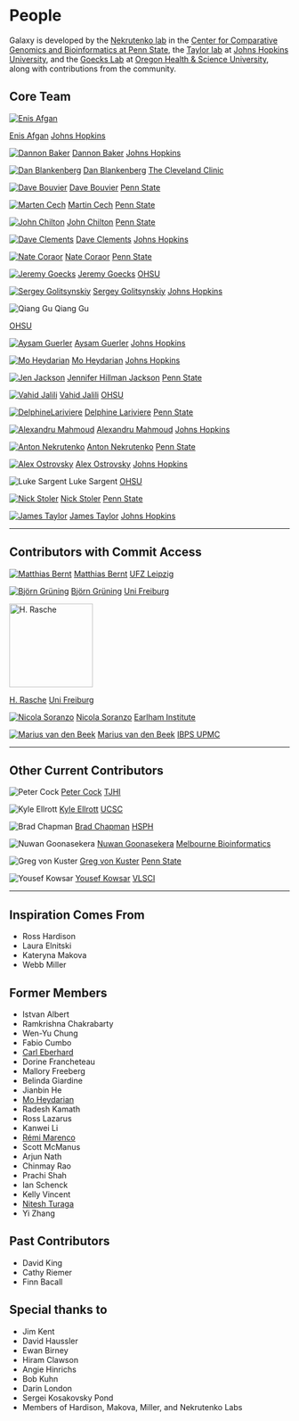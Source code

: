 # People

Galaxy is developed by the [Nekrutenko lab](http://nekrut.bx.psu.edu) in the [Center for Comparative Genomics and Bioinformatics at Penn State](http://www.bx.psu.edu), the [Taylor lab](http://taylorlab.org) at [Johns Hopkins University](http://www.jhu.edu), and the [Goecks Lab](http://goeckslab.org/) at [Oregon Health & Science University](http://www.ohsu.edu), along with contributions from the community.


## Core Team
<div class="row row-fluid text-center">
<div class='col-md-3'>

[![Enis Afgan](/src/images/people/EnisAfgan.jpg)](/people/enis-afgan/)

[Enis Afgan](/people/enis-afgan/) 
[Johns Hopkins](http://www.jhu.edu) 

</div>
<div class='col-md-3'>

[![Dannon Baker](/src/images/people/dannon.jpg)](/people/dannon-baker/)
[Dannon Baker](/people/dannon-baker/) 
[Johns Hopkins](http://www.jhu.edu)   

</div>
<div class='col-md-3'>

[![Dan Blankenberg](/src/images/people/dan.jpg)](/people/dan/)
[Dan Blankenberg](/people/dan/) 
[The Cleveland Clinic](https://www.lerner.ccf.org/)  

</div>
<div class='col-md-3'>

[![Dave Bouvier](/src/galaxy-team/davebouvierflag.jpg)](/people/dave-bouvier/)
[Dave Bouvier](/people/dave-bouvier/) 
[Penn State](http://www.bx.psu.edu)   

</div>
<div class='col-md-3'>

[![Marten Cech](/people/marten/marten.jpg)](/people/marten/)
[Martin Cech](/people/marten/) 
[Penn State](http://www.bx.psu.edu)  

</div>
<div class='col-md-3'>

[![John Chilton](/src/images/people/JohnChiltonSmaller.jpg)](/people/john-chilton/)
[John Chilton](/people/john-chilton/)
[Penn State](http://www.bx.psu.edu)  

</div>
<div class='col-md-3'>

[![Dave Clements](/src/galaxy-team/Clements.jpg)](/people/dave-clements/)
[Dave Clements](/people/dave-clements/)
[Johns Hopkins](http://www.jhu.edu)   

</div>
<div class='col-md-3'>

[![Nate Coraor](/src/galaxy-team/nate.jpg)](/people/nate/)
[Nate Coraor](/people/nate/)
[Penn State](http://www.bx.psu.edu)  

</div>
<div class='col-md-3'>

[![Jeremy Goecks](/src/images/people/jgoecks-banff-small.png)](/people/jeremy-goecks/)
[Jeremy Goecks](/people/jeremy-goecks/)
[OHSU](http://www.ohsu.edu)  

</div>
<div class='col-md-3'>

[![Sergey Golitsynskiy](/src/galaxy-team/sergey.jpg)](/people/sergey/)
[Sergey Golitsynskiy](/people/sergey/)
[Johns Hopkins](http://www.jhu.edu)   

</div>
<div class='col-md-3'>


![Qiang Gu](/src/galaxy-team/qiang.jpg)
Qiang Gu<br />

[OHSU](http://www.ohsu.edu)  

</div>
<div class='col-md-3'>

[![Aysam Guerler](/src/galaxy-team/guerler.jpg)](/people/guerler/)
[Aysam Guerler](/people/guerler/)
[Johns Hopkins](http://www.jhu.edu)   

</div>
<div class='col-md-3'>

[![Mo Heydarian](/src/galaxy-team/mheydarian.jpg)](/people/mo-heydarian/)
[Mo Heydarian](/people/mo-heydarian/)
[Johns Hopkins](http://www.jhu.edu)   

</div>
<div class='col-md-3'>

[![Jen Jackson](/src/galaxy-team/jenhjackson.png)](/people/jennifer-jackson/)
[Jennifer Hillman Jackson](/people/jennifer-jackson/)
[Penn State](http://www.bx.psu.edu)  

</div>
<div class='col-md-3'>

[![Vahid Jalili](/src/galaxy-team/Vahid.jpg)](/people/vahid-jalili/)
[Vahid Jalili](/people/vahid-jalili/)
[OHSU](http://www.ohsu.edu)   

</div>
<div class='col-md-3'>

[![DelphineLariviere](/src/galaxy-team/DelphineLariviere.jpg)](/people/delphine-lariviere/)
[Delphine Lariviere](/people/delphine-lariviere/)
[Penn State](http://www.bx.psu.edu)  

</div>
<div class='col-md-3'>

[![Alexandru Mahmoud](/src/galaxy-team/almahmoud.jpg)](/people/almahmoud/)
[Alexandru Mahmoud](/people/almahmoud/)
[Johns Hopkins](http://www.jhu.edu)  

</div>
<div class='col-md-3'>

[![Anton Nekrutenko](/src/images/people/anton.jpg)](/people/anton/)
[Anton Nekrutenko](/people/anton/)
[Penn State](http://www.bx.psu.edu)   

</div>
<div class='col-md-3'>

[![Alex Ostrovsky](/src/galaxy-team/ostrovsky.jpg)](/people/alex-ostrovsky/)
[Alex Ostrovsky](/people/alex-ostrovsky/)
[Johns Hopkins](http://www.jhu.edu)  

</div>
<div class='col-md-3'>

![Luke Sargent](/src/galaxy-team/luke.jpg)
Luke Sargent
[OHSU](http://www.ohsu.edu)   

</div>
<div class='col-md-3'>

[![Nick Stoler](/src/galaxy-team/nstoler.jpg)](https://nstoler.com/)
[Nick Stoler](https://nstoler.com/)
[Penn State](http://www.bx.psu.edu)  

</div>
<div class='col-md-3'>

[![James Taylor](/src/images/people/james.jpg)](/people/james-taylor/)
[James Taylor](/people/james-taylor/)
[Johns Hopkins](http://www.jhu.edu)   

</div>
</div>

-----

## Contributors with Commit Access

<div class="row row-fluid text-center">
<div class='col-md-3'>

[![Matthias Bernt](/src/galaxy-team/matthias.jpg)](/people/matthias/)
[Matthias Bernt](/people/matthias/) 
[UFZ Leipzig](https://www.ufz.de/)  

</div>
<div class='col-md-3'>

[![Björn Grüning](/src/galaxy-team/bjoern.jpeg)](https://github.com/bgruening)
[Björn Grüning](https://github.com/bgruening)
[Uni Freiburg](http://www.uni-freiburg.de/)  

</div>
<div class='col-md-3'>
<img src="https://secure.gravatar.com/avatar/1c56c5a42a525572a296fd0e1889a6c9?size=150" alt="H. Rasche" height="150" /><br />

[H. Rasche](https://github.com/hexylena)
[Uni Freiburg](http://www.uni-freiburg.de/)  

</div>
<div class='col-md-3'>

[![Nicola Soranzo](/src/galaxy-team/nicola.jpeg)](http://www.earlham.ac.uk/nicola-soranzo)
[Nicola Soranzo]()
[Earlham Institute](http://earlham.ac.uk/)

</div>
<div class='col-md-3'>

[![Marius van den Beek](/src/galaxy-team/marius.jpeg)](http://www.ibps.upmc.fr/en/ibps/directory/1921-Marius-Van+Den+Beek)
[Marius van den Beek](http://www.ibps.upmc.fr/en/ibps/directory/1921-Marius-Van+Den+Beek)
[IBPS UPMC](http://www.ibps.upmc.fr/)  

</div>
</div>

-----

## Other Current Contributors

<div class="row row-fluid text-center">
<div class='col-md-3'>

![Peter Cock](/src/galaxy-team/peter.jpg)
[Peter Cock](http://www.hutton.ac.uk/staff/peter-cock)
[TJHI](http://www.hutton.ac.uk/)  

</div>
<div class='col-md-3'>

![Kyle Ellrott](/src/galaxy-team/kyle.jpg)
[Kyle Ellrott](http://www.soe.ucsc.edu/people/kellrott)
[UCSC](http://www.ucsc.edu/)  

</div>
<div class='col-md-3'>

![Brad Chapman](/src/galaxy-team/brad.jpg)
[Brad Chapman](http://bcbio.wordpress.com/about/)
[HSPH](http://www.hsph.harvard.edu/)  

</div>
<div class='col-md-3'>

![Nuwan Goonasekera](/src/images/people/nuwan.jpg)
[Nuwan Goonasekera](https://www.linkedin.com/in/nuwangoonasekera)
[Melbourne Bioinformatics](https://www.melbournebioinformatics.org.au/)  

</div>
<div class='col-md-3'>

![Greg von Kuster](/src/images/people/greg.png)
[Greg von Kuster](/people/greg_vonkuster/) 
[Penn State](http://www.bx.psu.edu)  

</div>
<div class='col-md-3'>

![Yousef Kowsar](/src/galaxy-team/yousef.jpg)
[Yousef Kowsar](https://www.linkedin.com/pub/yousef-kowsar/21/213/9a6)
[VLSCI](http://http://www.vlsci.org.au/)  

</div>
</div>

-----

## Inspiration Comes From

* Ross Hardison
* Laura Elnitski
* Kateryna Makova
* Webb Miller

## Former Members

* Istvan Albert
* Ramkrishna Chakrabarty
* Wen-Yu Chung
* Fabio Cumbo
* [Carl Eberhard](/people/carl-eberhard/)
* Dorine Francheteau
* Mallory Freeberg
* Belinda Giardine
* Jianbin He
* [Mo Heydarian](/people/mo-heydarian/)
* Radesh Kamath
* Ross Lazarus
* Kanwei Li
* [Rémi Marenco](/people/remi-marenco/)
* Scott McManus
* Arjun Nath
* Chinmay Rao
* Prachi Shah
* Ian Schenck
* Kelly Vincent
* [Nitesh Turaga](/people/nitesh-turaga/)
* Yi Zhang

## Past Contributors

* David King
* Cathy Riemer
* Finn Bacall

## Special thanks to

* Jim Kent
* David Haussler
* Ewan Birney
* Hiram Clawson
* Angie Hinrichs
* Bob Kuhn
* Darin London
* Sergei Kosakovsky Pond
* Members of Hardison, Makova, Miller, and Nekrutenko Labs
